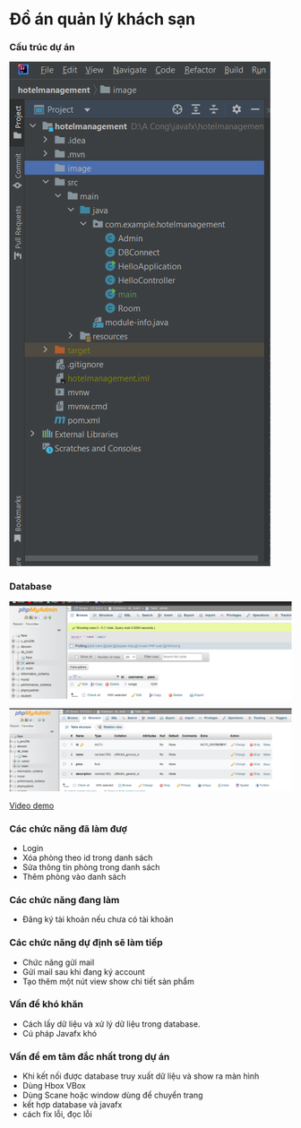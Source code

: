 # Đồ án quản lý khách sạn
### Cấu trúc dự án

![](images/folderstructure.png)

### Database

![](images/dataadmin.png)

![](images/dataphpadmin.png)

[Video demo <br>](https://www.youtube.com/watch?v=A8-Jg_W_nsQ)


### Các chức năng đã làm đượ

- Login
- Xóa phòng theo id trong danh sách
- Sửa thông tin phòng trong danh sách
- Thêm phòng vào danh sách

### Các chức năng đang làm
- Đăng ký tài khoản nếu chưa có tài khoản

### Các chức năng dự định sẽ làm tiếp
- Chức năng gửi mail
- Gửi mail sau  khi đang ký account
- Tạo thêm một nút view show chi tiết sản phẩm

### Vấn đề khó khăn
- Cách lấy dữ liệu và xử lý dữ liệu trong database.
- Cú pháp Javafx khó

### Vấn đề em tâm đắc nhất trong dự án
- Khi kết nối được database truy xuất dữ liệu và show ra màn hình
- Dùng Hbox VBox
- Dùng Scane hoặc window dùng để chuyển trang
- kết hợp database và javafx
- cách fix lỗi, đọc lỗi


